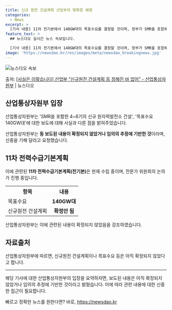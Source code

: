 ```yaml
---
title: 신규 원전 건설계획 산업부의 명확한 해명
categories:
  - News
excerpt: >
  [기사 내용] 11차 전기본에서 140GW대의 목표수요를 결정할 것이며, 정부가 SMR을 포함해 4~6기 내…
feature_text: >
  ## 뉴스다오 실시간 뉴스 속보입니다.

  [기사 내용] 11차 전기본에서 140GW대의 목표수요를 결정할 것이며, 정부가 SMR을 포함해 4~6기 내…
image: 'https://newsdao.kr/res/images/meta/newsdao_breakingnews.jpg'
---
```


![뉴스다오 속보](https://newsdao.kr/res/images/meta/newsdao_breakingnews.jpg)

<p>출처: <a href="https://newsdao.kr/3881" rel="dofollow">[사실은 이렇습니다] 산업부 “신규원전 건설계획 등 정해진 바 없어” - 산업통상자원부</a> | 뉴스다오</p>

<h2 data-ke-size="size26">산업통상자원부 입장</h2>
산업통상자원부는 'SMR을 포함한 4~6기의 신규 원자력발전소 건설', '목표수요 140GW대'에 대한 보도에 대해 사실과 다른 점을 밝혀주었습니다.

<p data-ke-size="size16">산업통상자원부는 <b>동 보도된 내용이 확정되지 않았거나 임의의 추정에 기반한 것</b>이라며, 신중을 기해 달라고 요청했습니다.</p>

<h2 data-ke-size="size26">11차 전력수급기본계획</h2>
이에 관련된 <b>11차 전력수급기본계획(전기본)</b>은 현재 수립 중이며, 전문가 위원회의 논의가 진행 중입니다.

<table>
  <tr>
    <th>항목</th>
    <th>내용</th>
  </tr>
  <tr>
    <td>목표수요</td>
    <td style="text-align: center; height: 17px;"><b>140GW대</b></td>
  </tr>
  <tr>
    <td>신규원전 건설계획</td>
    <td style="text-align: center; height: 17px;"><b>확정안 됨</b></td>
  </tr>
</table>

<p data-ke-size="size16">산업통상자원부는 이에 관련된 내용이 확정되지 않았음을 강조하였습니다.</p>

<h2 data-ke-size="size26">자료출처</h2>

<p data-ke-size="size16">산업통상자원부에 따르면, 신규원전 건설계획이나 목표수요 등은 아직 확정되지 않았다고 합니다.</p>

<hr>

해당 기사에 대한 산업통상자원부의 입장을 요약하자면, 보도된 내용은 아직 확정되지 않았거나 임의의 추정에 기반한 것이라고 밝혔습니다. 이에 따라 관련 내용에 대한 신중한 접근이 필요합니다. 

빠르고 정확한 뉴스를 원한다면? 바로, <a href="https://newsdao.kr" rel="dofollow">https://newsdao.kr</a>


